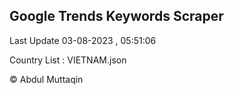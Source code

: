 

## Google Trends Keywords Scraper 
 
Last Update 03-08-2023 , 05:51:06

Country List :
VIETNAM.json



© Abdul Muttaqin 
